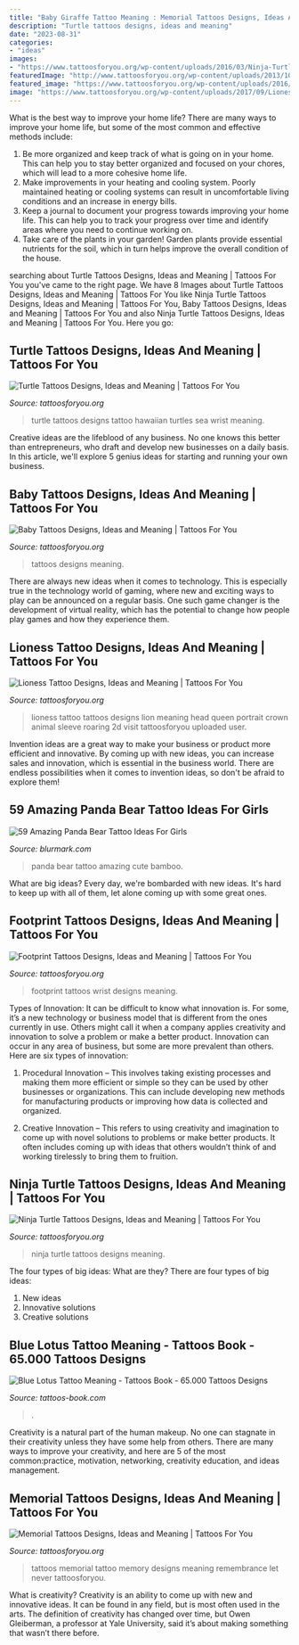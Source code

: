 ```yaml
---
title: "Baby Giraffe Tattoo Meaning : Memorial Tattoos Designs, Ideas And Meaning"
description: "Turtle tattoos designs, ideas and meaning"
date: "2023-08-31"
categories:
- "ideas"
images:
- "https://www.tattoosforyou.org/wp-content/uploads/2016/03/Ninja-Turtle-Tattoos.jpg"
featuredImage: "http://www.tattoosforyou.org/wp-content/uploads/2013/10/Small-Turtle-Tattoos.jpg"
featured_image: "https://www.tattoosforyou.org/wp-content/uploads/2016/03/Ninja-Turtle-Tattoos.jpg"
image: "https://www.tattoosforyou.org/wp-content/uploads/2017/09/Lioness-Tattoos.jpg"
---
```



What is the best way to improve your home life?
There are many ways to improve your home life, but some of the most common and effective methods include: 
1. Be more organized and keep track of what is going on in your home. This can help you to stay better organized and focused on your chores, which will lead to a more cohesive home life. 
2. Make improvements in your heating and cooling system. Poorly maintained heating or cooling systems can result in uncomfortable living conditions and an increase in energy bills. 
3. Keep a journal to document your progress towards improving your home life. This can help you to track your progress over time and identify areas where you need to continue working on. 
4. Take care of the plants in your garden! Garden plants provide essential nutrients for the soil, which in turn helps improve the overall condition of the house.

	

		
searching about Turtle Tattoos Designs, Ideas and Meaning | Tattoos For You you've came to the right page. We have 8 Images about Turtle Tattoos Designs, Ideas and Meaning | Tattoos For You like Ninja Turtle Tattoos Designs, Ideas and Meaning | Tattoos For You, Baby Tattoos Designs, Ideas and Meaning | Tattoos For You and also Ninja Turtle Tattoos Designs, Ideas and Meaning | Tattoos For You. Here you go:
		
    
## Turtle Tattoos Designs, Ideas And Meaning | Tattoos For You

<img loading=lazy src="http://www.tattoosforyou.org/wp-content/uploads/2013/10/Small-Turtle-Tattoos.jpg" onerror="this.onerror=null;this.src='https://tse4.mm.bing.net/th?id=OIP.5QLoji2GKCURTnUhakyxXwHaJ6&amp;pid=15.1';" alt="Turtle Tattoos Designs, Ideas and Meaning | Tattoos For You">

_Source: tattoosforyou.org_

>turtle tattoos designs tattoo hawaiian turtles sea wrist meaning. 

	

Creative ideas are the lifeblood of any business. No one knows this better than entrepreneurs, who draft and develop new businesses on a daily basis. In this article, we'll explore 5 genius ideas for starting and running your own business.

    
## Baby Tattoos Designs, Ideas And Meaning | Tattoos For You

<img loading=lazy src="https://www.tattoosforyou.org/wp-content/uploads/2016/05/Baby-Tattoos-for-Men.jpg" onerror="this.onerror=null;this.src='https://tse4.mm.bing.net/th?id=OIP.SP-0MoSQpi7tAhQo_cnOPAAAAA&amp;pid=15.1';" alt="Baby Tattoos Designs, Ideas and Meaning | Tattoos For You">

_Source: tattoosforyou.org_

>tattoos designs meaning. 

	

There are always new ideas when it comes to technology. This is especially true in the technology world of gaming, where new and exciting ways to play can be announced on a regular basis. One such game changer is the development of virtual reality, which has the potential to change how people play games and how they experience them.

    
## Lioness Tattoo Designs, Ideas And Meaning | Tattoos For You

<img loading=lazy src="https://www.tattoosforyou.org/wp-content/uploads/2017/09/Lioness-Tattoos.jpg" onerror="this.onerror=null;this.src='https://tse1.mm.bing.net/th?id=OIP.hu9Xzsqf-8nrvG-MVUO4tAHaJ4&amp;pid=15.1';" alt="Lioness Tattoo Designs, Ideas and Meaning | Tattoos For You">

_Source: tattoosforyou.org_

>lioness tattoo tattoos designs lion meaning head queen portrait crown animal sleeve roaring 2d visit tattoosforyou uploaded user. 

	

Invention ideas are a great way to make your business or product more efficient and innovative. By coming up with new ideas, you can increase sales and innovation, which is essential in the business world. There are endless possibilities when it comes to invention ideas, so don't be afraid to explore them!

    
## 59 Amazing Panda Bear Tattoo Ideas For Girls

<img loading=lazy src="https://www.blurmark.com/wp-content/uploads/2017/04/Cute-Black-Grey-Panda-Bear-With-Bamboo.jpg" onerror="this.onerror=null;this.src='https://tse1.mm.bing.net/th?id=OIP.eNS6Ce6enx08IjdqXN2s6QHaHa&amp;pid=15.1';" alt="59 Amazing Panda Bear Tattoo Ideas For Girls">

_Source: blurmark.com_

>panda bear tattoo amazing cute bamboo. 

	

What are big ideas?
Every day, we're bombarded with new ideas. It's hard to keep up with all of them, let alone coming up with some great ones.

    
## Footprint Tattoos Designs, Ideas And Meaning | Tattoos For You

<img loading=lazy src="https://www.tattoosforyou.org/wp-content/uploads/2013/11/Baby-Footprint-Tattoos-On-Wrist.jpg" onerror="this.onerror=null;this.src='https://tse1.mm.bing.net/th?id=OIP.aen-cctiArQNmXmzbTrqbgHaJ4&amp;pid=15.1';" alt="Footprint Tattoos Designs, Ideas and Meaning | Tattoos For You">

_Source: tattoosforyou.org_

>footprint tattoos wrist designs meaning. 

	

Types of Innovation:
It can be difficult to know what innovation is. For some, it’s a new technology or business model that is different from the ones currently in use. Others might call it when a company applies creativity and innovation to solve a problem or make a better product. Innovation can occur in any area of business, but some are more prevalent than others. Here are six types of innovation:
1. Procedural Innovation – This involves taking existing processes and making them more efficient or simple so they can be used by other businesses or organizations. This can include developing new methods for manufacturing products or improving how data is collected and organized.

2. Creative Innovation – This refers to using creativity and imagination to come up with novel solutions to problems or make better products. It often includes coming up with ideas that others wouldn’t think of and working tirelessly to bring them to fruition.

    
## Ninja Turtle Tattoos Designs, Ideas And Meaning | Tattoos For You

<img loading=lazy src="https://www.tattoosforyou.org/wp-content/uploads/2016/03/Ninja-Turtle-Tattoos.jpg" onerror="this.onerror=null;this.src='https://tse2.mm.bing.net/th?id=OIP.hn_b0tgJTykPDyeiwL-HKAHaLH&amp;pid=15.1';" alt="Ninja Turtle Tattoos Designs, Ideas and Meaning | Tattoos For You">

_Source: tattoosforyou.org_

>ninja turtle tattoos designs meaning. 

	

The four types of big ideas: What are they?
There are four types of big ideas: 
1. New ideas 
2. Innovative solutions 
3. Creative solutions 

    
## Blue Lotus Tattoo Meaning - Tattoos Book - 65.000 Tattoos Designs

<img loading=lazy src="https://tattoos-book.com/wp-content/uploads/2016/02/Blue-Lotus-Tattoo-Meaning.jpg" onerror="this.onerror=null;this.src='https://tse2.mm.bing.net/th?id=OIP.OaZgVFxilYT_hxGz2QJRZAHaFL&amp;pid=15.1';" alt="Blue Lotus Tattoo Meaning - Tattoos Book - 65.000 Tattoos Designs">

_Source: tattoos-book.com_

>. 

	

Creativity is a natural part of the human makeup. No one can stagnate in their creativity unless they have some help from others. There are many ways to improve your creativity, and here are 5 of the most common:practice, motivation, networking, creativity education, and ideas management.

    
## Memorial Tattoos Designs, Ideas And Meaning | Tattoos For You

<img loading=lazy src="http://www.tattoosforyou.org/wp-content/uploads/2013/09/In-Memory-of-Tattoo.jpg" onerror="this.onerror=null;this.src='https://tse4.mm.bing.net/th?id=OIP.MwiH3Ztx4m-pMPYShkH9EwHaJ3&amp;pid=15.1';" alt="Memorial Tattoos Designs, Ideas and Meaning | Tattoos For You">

_Source: tattoosforyou.org_

>tattoos memorial tattoo memory designs meaning remembrance let never tattoosforyou. 

	

What is creativity?
Creativity is an ability to come up with new and innovative ideas. It can be found in any field, but is most often used in the arts. The definition of creativity has changed over time, but Owen Gleiberman, a professor at Yale University, said it’s about making something that wasn’t there before.

